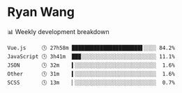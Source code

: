 # Ryan Wang

 <!-- waka-box start -->
📊 Weekly development breakdown
```text
Vue.js     🕓 27h58m ██████████████████████▋░░░░ 84.2%
JavaScript 🕓 3h41m  ██▉░░░░░░░░░░░░░░░░░░░░░░░░ 11.1%
JSON       🕓 32m    ▍░░░░░░░░░░░░░░░░░░░░░░░░░░  1.6%
Other      🕓 31m    ▍░░░░░░░░░░░░░░░░░░░░░░░░░░  1.6%
SCSS       🕓 13m    ▏░░░░░░░░░░░░░░░░░░░░░░░░░░  0.7%
```
<!-- Powered by https://github.com/YouEclipse/waka-box-go . -->
<!-- waka-box end -->